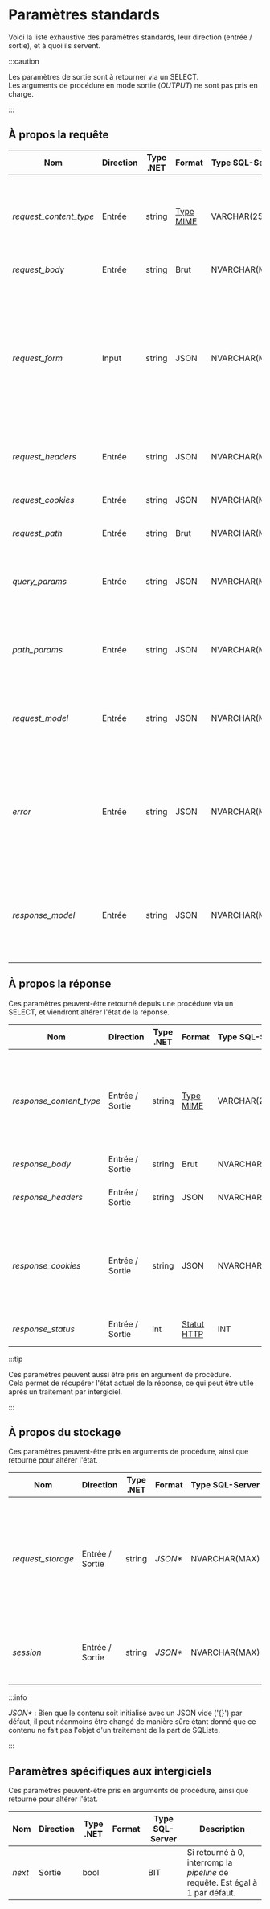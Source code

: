 # Paramètres standards

Voici la liste exhaustive des paramètres standards, leur direction (entrée / sortie), et à quoi ils servent.

:::caution

Les paramètres de sortie sont à retourner via un SELECT.<br/> 
Les arguments de procédure en mode sortie (_OUTPUT_) ne sont pas pris en charge.

:::

## À propos la requête

| Nom                    | Direction | Type .NET | Format                                                                                             | Type SQL-Server | Description                                                                                                                                                                |
|------------------------|-----------|-----------|----------------------------------------------------------------------------------------------------|-----------------|----------------------------------------------------------------------------------------------------------------------------------------------------------------------------|
| _request_content_type_ | Entrée    | string    | [Type MIME](https://developer.mozilla.org/fr/docs/Web/HTTP/Basics_of_HTTP/MIME_types/Common_types) | VARCHAR(255)    | [Type MIME](https://developer.mozilla.org/fr/docs/Web/HTTP/Basics_of_HTTP/MIME_types/Common_types) du corp de la requête, provenant de l'en-tête HTTP _Content-Type_.      |
| _request_body_         | Entrée    | string    | Brut                                                                                               | NVARCHAR(MAX)   | Corp de la requête.                                                                                                                                                        |
| _request_form_         | Input     | string    | JSON                                                                                               | NVARCHAR(MAX)   | Un JSON représentant le formulaire ayant été soumis par l'utilisateur à travers un _Content-Type_ de type _form_. Quand ce paramètre n'est pas null, _request_body_ l'est. |
| _request_headers_      | Entrée    | string    | JSON                                                                                               | NVARCHAR(MAX)   | En-têtes de la requête, dictionnaire clé-valeur.                                                                                                                           |
| _request_cookies_      | Entrée    | string    | JSON                                                                                               | NVARCHAR(MAX)   | Cookie joint à la requête, dictionnaire clé-valeur.                                                                                                                        |
| _request_path_         | Entrée    | string    | Brut                                                                                               | NVARCHAR(MAX)   | Route de la requête.                                                                                                                                                       |
| _query_params_         | Entrée    | string    | JSON                                                                                               | NVARCHAR(MAX)   | Paramètres de requête (présent après le _?_ dans l'URI), dictionnaire clé-valeur.                                                                                          |
| _path_params_          | Entrée    | string    | JSON                                                                                               | NVARCHAR(MAX)   | Paramètres résolus depuis la route, dictionnaire clé-valeur.                                                                                                               |
| _request_model_        | Entrée    | string    | JSON                                                                                               | NVARCHAR(MAX)   | Modèle _brut_ géré par SQListe, contenant toutes les informations de la requête.                                                                                           |
| _error_                | Entrée    | string    | JSON                                                                                               | NVARCHAR(MAX)   | .Modèle contenant des informations à propos de la dernière erreur survenue. Pour en savoir plus, cf. TODO.                                                                 |
| _response_model_       | Entrée    | string    | JSON                                                                                               | NVARCHAR(MAX)   | Modèle _brut_ géré par SQListe, contenant toutes les informations de la réponse en l'état actuel.                                                                          |

## À propos la réponse

Ces paramètres peuvent-être retourné depuis une procédure via un SELECT, et viendront altérer l'état de la réponse.

| Nom                     | Direction       | Type .NET | Format                                                                                             | Type SQL-Server | Description                                                                                                                                                                                 |
|-------------------------|-----------------|-----------|----------------------------------------------------------------------------------------------------|-----------------|---------------------------------------------------------------------------------------------------------------------------------------------------------------------------------------------|
| _response_content_type_ | Entrée / Sortie | string    | [Type MIME](https://developer.mozilla.org/fr/docs/Web/HTTP/Basics_of_HTTP/MIME_types/Common_types) | VARCHAR(255)    | [Type MIME](https://developer.mozilla.org/fr/docs/Web/HTTP/Basics_of_HTTP/MIME_types/Common_types) du corp de la réponse, qui sera assignée à l'en-tête HTTP _Content-Type_ si non définie. |
| _response_body_         | Entrée / Sortie | string    | Brut                                                                                               | NVARCHAR(MAX)   | Corp de la réponse.                                                                                                                                                                         |
| _response_headers_      | Entrée / Sortie | string    | JSON                                                                                               | NVARCHAR(MAX)   | En-têtes de la réponse, dictionnaire clé-valeur.                                                                                                                                            |
| _response_cookies_      | Entrée / Sortie | string    | JSON                                                                                               | NVARCHAR(MAX)   | Cookie joint à la réponse. Pour en savoir plus sur le format : cf. section... TODO                                                                                                          |
| _response_status_       | Entrée / Sortie | int       | [Statut HTTP](https://developer.mozilla.org/fr/docs/Web/HTTP/Status)                               | INT             | Code de statut de la réponse.                                                                                                                                                               |

:::tip

Ces paramètres peuvent aussi être pris en argument de procédure. <br/>
Cela permet de récupérer l'état actuel de la réponse, ce qui peut être utile après un traitement par intergiciel.

:::

## À propos du stockage

Ces paramètres peuvent-être pris en arguments de procédure, ainsi que retourné pour altérer l'état.

| Nom               | Direction       | Type .NET | Format  | Type SQL-Server | Description                                                                                                          |
|-------------------|-----------------|-----------|---------|-----------------|----------------------------------------------------------------------------------------------------------------------|
| _request_storage_ | Entrée / Sortie | string    | _JSON*_ | NVARCHAR(MAX)   | Stockage ayant une durée de vie d'une requête. Il est initialisé à un objet JSON vide au début d'une requête ('{}'). |
| _session_         | Entrée / Sortie | string    | _JSON*_ | NVARCHAR(MAX)   | Accès à la session HTTP. Pour en savoir plus : TODO.                                                                 |

:::info

_JSON*_ : Bien que le contenu soit initialisé avec un JSON vide ('{}') par défaut, il peut néanmoins être changé de 
manière sûre étant donné que ce contenu ne fait pas l'objet d'un traitement de la part de SQListe.

:::

## Paramètres spécifiques aux intergiciels

Ces paramètres peuvent-être pris en arguments de procédure, ainsi que retourné pour altérer l'état.

| Nom    | Direction | Type .NET | Format | Type SQL-Server | Description                                                                   |
|--------|-----------|-----------|--------|-----------------|-------------------------------------------------------------------------------|
| _next_ | Sortie    | bool      |        | BIT             | Si retourné à 0, interromp la _pipeline_ de requête. Est égal à 1 par défaut. |
